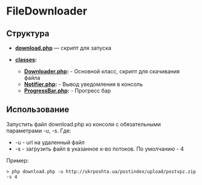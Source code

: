 # FileDownloader

## Структура

* **[download.php](download.php)** — скрипт для запуска

* **[classes](classes/):**
   * **[Downloader.php](classes/Downloader.php):** - Основной класс, скрипт для скачивания файла
   * **[Notifier.php](classes/Notifier.php):** - Вывод уведомления в консоль
   * **[ProgressBar.php](classes/ProgressBar.php):** - Прогресс бар


## Использование

Запустить файл download.php из консоли с обязательными параметрами -u, -s.
Где:
  * -u - url на удаленный файл
  * -s - загрузить файл в указанное к-во потоков. По умолчанию - 4

  Пример:

    > php download.php -u http://ukrposhta.ua/postindex/upload/postvpz.zip -s 4
